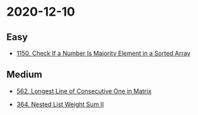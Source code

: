# 2020-12-10

## Easy

* [1150. Check If a Number Is Majority Element in a Sorted Array](https://leetcode.com/problems/check-if-a-number-is-majority-element-in-a-sorted-array/)

## Medium

* [562. Longest Line of Consecutive One in Matrix](https://leetcode.com/problems/longest-line-of-consecutive-one-in-matrix/)

* [364. Nested List Weight Sum II](https://leetcode.com/problems/nested-list-weight-sum-ii/)

